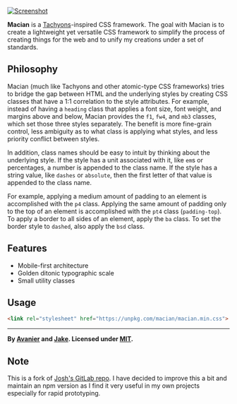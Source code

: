 [![Screenshot](screenshot.png)](https://avanier.studio/macian)

**Macian** is a [Tachyons](https://tachyons.io/)-inspired CSS framework. The goal with Macian is to create a lightweight yet versatile CSS framework to simplify the process of creating things for the web and to unify my creations under a set of standards.

## Philosophy
Macian (much like Tachyons and other atomic-type CSS frameworks) tries to bridge the gap between HTML and the underlying styles by creating CSS classes that have a 1:1 correlation to the style attributes. For example, instead of having a `heading` class that applies a font size, font weight, and margins above and below, Macian provides the `f1`, `fw4`, and `mb3` classes, which set those three styles separately. The benefit is more fine-grain control, less ambiguity as to what class is applying what styles, and less priority conflict between styles.

In addition, class names should be easy to intuit by thinking about the underlying style. If the style has a unit associated with it, like `em`s or percentages, a number is appended to the class name. If the style has a string value, like `dashes` or `absolute`, then the first letter of that value is appended to the class name.

For example, applying a medium amount of padding to an element is accomplished with the `p4` class. Applying the same amount of padding only to the top of an element is accomplished with the `pt4` class (`padding-top`). To apply a border to all sides of an element, apply the `ba` class. To set the border style to `dashed`, also apply the `bsd` class.

## Features
+ Mobile-first architecture
+ Golden ditonic typographic scale
+ Small utility classes

## Usage
```html
<link rel="stylesheet" href="https://unpkg.com/macian/macian.min.css">
```

---

**By [Avanier](https://avanier.studio/macian) and [Jake](https://jakofranko.github.io). Licensed under [MIT](LICENSE).**

## Note

This is a fork of [Josh's GitLab repo](https://gitlab.com/joshavanier/macian/-/tree/master). I have decided to improve this a bit and maintain an npm version as I find it very useful in my own projects especially for rapid prototyping.
